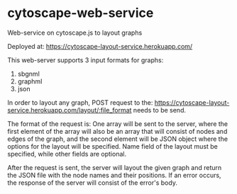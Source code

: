 # cytoscape-web-service
Web-service on cytoscape.js to layout graphs

Deployed at:
https://cytoscape-layout-service.herokuapp.com/

This web-server supports 3 input formats for graphs:
1. sbgnml
2. graphml
3. json

In order to layout any graph, POST request to the: https://cytoscape-layout-service.herokuapp.com/layout/:file_format needs to be send.

The format of the request is:
One array will be sent to the server, where the first element of the array will also be an array that will consist of nodes and edges of the graph, and the second element will be JSON object where the options for the layout will be specified. Name field of the layout must be specified, while other fields are optional.

After the request is sent, the server will layout the given graph and return the JSON file with the node names and their positions.
If an error occurs, the response of the server will consist of the error's body.

